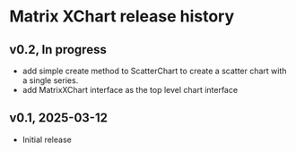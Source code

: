 # Matrix XChart release history

## v0.2, In progress
- add simple create method to ScatterChart to create a scatter chart with a single series.
- add MatrixXChart interface as the top level chart interface

## v0.1, 2025-03-12
- Initial release